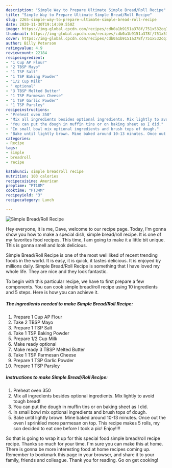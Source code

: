 ```yaml
---
description: "Simple Way to Prepare Ultimate Simple Bread/Roll Recipe"
title: "Simple Way to Prepare Ultimate Simple Bread/Roll Recipe"
slug: 2265-simple-way-to-prepare-ultimate-simple-bread-roll-recipe
date: 2020-11-30T19:14:09.550Z
image: https://img-global.cpcdn.com/recipes/cdb0a1b9151a378f/751x532cq70/simple-breadroll-recipe-recipe-main-photo.jpg
thumbnail: https://img-global.cpcdn.com/recipes/cdb0a1b9151a378f/751x532cq70/simple-breadroll-recipe-recipe-main-photo.jpg
cover: https://img-global.cpcdn.com/recipes/cdb0a1b9151a378f/751x532cq70/simple-breadroll-recipe-recipe-main-photo.jpg
author: Billy Peterson
ratingvalue: 4.9
reviewcount: 22184
recipeingredient:
- "1 Cup AP Flour"
- "2 TBSP Mayo"
- "1 TSP Salt"
- "1 TSP Baking Powder"
- "1/2 Cup Milk"
- " optional"
- "3 TBSP Melted Butter"
- "1 TSP Parmesan Cheese"
- "1 TSP Garlic Powder"
- "1 TSP Parsley"
recipeinstructions:
- "Preheat oven 350"
- "Mix all ingredients besides optional ingredients. Mix lightly to avoid tough bread!"
- "You can put the dough in muffin tins or on baking sheet as I did."
- "In small bowl mix optional ingredients and brush tops of dough."
- "Bake until lightly brown. Mine baked around 10-13 minutes. Once out the oven I sprinkled more parmesan on top. This recipe makes 5 rolls, my son decided to eat one before I took a pic! Enjoy!!!!"
categories:
- Recipe
tags:
- simple
- breadroll
- recipe

katakunci: simple breadroll recipe 
nutrition: 103 calories
recipecuisine: American
preptime: "PT18M"
cooktime: "PT34M"
recipeyield: "3"
recipecategory: Lunch

---
```



![Simple Bread/Roll Recipe](https://img-global.cpcdn.com/recipes/cdb0a1b9151a378f/751x532cq70/simple-breadroll-recipe-recipe-main-photo.jpg)

Hey everyone, it is me, Dave, welcome to our recipe page. Today, I'm gonna show you how to make a special dish, simple bread/roll recipe. It is one of my favorites food recipes. This time, I am going to make it a little bit unique. This is gonna smell and look delicious.



Simple Bread/Roll Recipe is one of the most well liked of recent trending foods in the world. It is easy, it is quick, it tastes delicious. It is enjoyed by millions daily. Simple Bread/Roll Recipe is something that I have loved my whole life. They are nice and they look fantastic.


To begin with this particular recipe, we have to first prepare a few components. You can cook simple bread/roll recipe using 10 ingredients and 5 steps. Here is how you can achieve it.

<!--inarticleads1-->

##### The ingredients needed to make Simple Bread/Roll Recipe:

1. Prepare 1 Cup AP Flour
1. Take 2 TBSP Mayo
1. Prepare 1 TSP Salt
1. Take 1 TSP Baking Powder
1. Prepare 1/2 Cup Milk
1. Make ready  optional
1. Make ready 3 TBSP Melted Butter
1. Take 1 TSP Parmesan Cheese
1. Prepare 1 TSP Garlic Powder
1. Prepare 1 TSP Parsley




<!--inarticleads2-->

##### Instructions to make Simple Bread/Roll Recipe:

1. Preheat oven 350
1. Mix all ingredients besides optional ingredients. Mix lightly to avoid tough bread!
1. You can put the dough in muffin tins or on baking sheet as I did.
1. In small bowl mix optional ingredients and brush tops of dough.
1. Bake until lightly brown. Mine baked around 10-13 minutes. Once out the oven I sprinkled more parmesan on top. This recipe makes 5 rolls, my son decided to eat one before I took a pic! Enjoy!!!!




So that is going to wrap it up for this special food simple bread/roll recipe recipe. Thanks so much for your time. I'm sure you can make this at home. There is gonna be more interesting food at home recipes coming up. Remember to bookmark this page in your browser, and share it to your family, friends and colleague. Thank you for reading. Go on get cooking!
